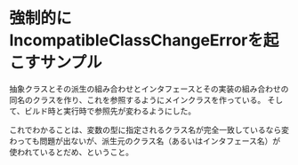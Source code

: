 # 強制的にIncompatibleClassChangeErrorを起こすサンプル

抽象クラスとその派生の組み合わせとインタフェースとその実装の組み合わせの同名のクラスを作り、これを参照するようにメインクラスを作っている。
そして、ビルド時と実行時で参照先が変わるようにした。

これでわかることは、変数の型に指定されるクラス名が完全一致しているなら変わっても問題が出ないが、派生元のクラス名（あるいはインタフェース名）が
使われているとだめ、ということ。

